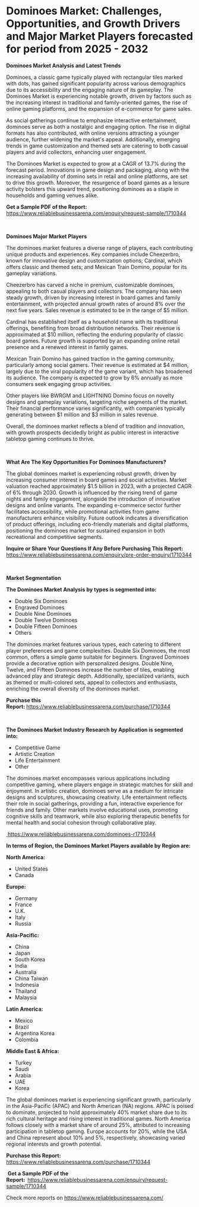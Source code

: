 <p><h1>Dominoes Market: Challenges, Opportunities, and Growth Drivers and Major Market Players forecasted for period from 2025 - 2032</h1></p><p><strong>Dominoes Market Analysis and Latest Trends</strong></p>
<p><p>Dominoes, a classic game typically played with rectangular tiles marked with dots, has gained significant popularity across various demographics due to its accessibility and the engaging nature of its gameplay. The Dominoes Market is experiencing notable growth, driven by factors such as the increasing interest in traditional and family-oriented games, the rise of online gaming platforms, and the expansion of e-commerce for game sales.</p><p>As social gatherings continue to emphasize interactive entertainment, dominoes serve as both a nostalgic and engaging option. The rise in digital formats has also contributed, with online versions attracting a younger audience, further widening the market's appeal. Additionally, emerging trends in game customization and themed sets are catering to both casual players and avid collectors, enhancing user engagement.</p><p>The Dominoes Market is expected to grow at a CAGR of 13.7% during the forecast period. Innovations in game design and packaging, along with the increasing availability of domino sets in retail and online platforms, are set to drive this growth. Moreover, the resurgence of board games as a leisure activity bolsters this upward trend, positioning dominoes as a staple in households and gaming venues alike.</p></p>
<p><strong>Get a Sample PDF of the Report:&nbsp;</strong> <a href="https://www.reliablebusinessarena.com/enquiry/request-sample/1710344?utm_campaign=2942&utm_medium=2&utm_source=Github&utm_content=ia&utm_term=27032025&utm_id=dominoes">https://www.reliablebusinessarena.com/enquiry/request-sample/1710344</a></p>
<p>&nbsp;</p>
<p><strong>Dominoes Major Market Players</strong></p>
<p><p>The dominoes market features a diverse range of players, each contributing unique products and experiences. Key companies include Cheezerbro, known for innovative design and customization options; Cardinal, which offers classic and themed sets; and Mexican Train Domino, popular for its gameplay variations. </p><p>Cheezerbro has carved a niche in premium, customizable dominoes, appealing to both casual players and collectors. The company has seen steady growth, driven by increasing interest in board games and family entertainment, with projected annual growth rates of around 8% over the next five years. Sales revenue is estimated to be in the range of $5 million.</p><p>Cardinal has established itself as a household name with its traditional offerings, benefiting from broad distribution networks. Their revenue is approximated at $10 million, reflecting the enduring popularity of classic board games. Future growth is supported by an expanding online retail presence and a renewed interest in family games.</p><p>Mexican Train Domino has gained traction in the gaming community, particularly among social gamers. Their revenue is estimated at $4 million, largely due to the viral popularity of the game variant, which has broadened its audience. The company is expected to grow by 6% annually as more consumers seek engaging group activities.</p><p>Other players like BWRGM and LIGHTNING Domino focus on novelty designs and gameplay variations, targeting niche segments of the market. Their financial performance varies significantly, with companies typically generating between $1 million and $3 million in sales revenue.</p><p>Overall, the dominoes market reflects a blend of tradition and innovation, with growth prospects decidedly bright as public interest in interactive tabletop gaming continues to thrive.</p></p>
<p>&nbsp;</p>
<p><strong>What Are The Key Opportunities For Dominoes Manufacturers?</strong></p>
<p><p>The global dominoes market is experiencing robust growth, driven by increasing consumer interest in board games and social activities. Market valuation reached approximately $1.5 billion in 2023, with a projected CAGR of 6% through 2030. Growth is influenced by the rising trend of game nights and family engagement, alongside the introduction of innovative designs and online variants. The expanding e-commerce sector further facilitates accessibility, while promotional activities from game manufacturers enhance visibility. Future outlook indicates a diversification of product offerings, including eco-friendly materials and digital platforms, positioning the dominoes market for sustained expansion in both recreational and competitive segments.</p></p>
<p><strong>Inquire or Share Your Questions If Any Before Purchasing This Report:</strong> <a href="https://www.reliablebusinessarena.com/enquiry/pre-order-enquiry/1710344?utm_campaign=2942&utm_medium=2&utm_source=Github&utm_content=ia&utm_term=27032025&utm_id=dominoes">https://www.reliablebusinessarena.com/enquiry/pre-order-enquiry/1710344</a></p>
<p>&nbsp;</p>
<p><strong>Market Segmentation</strong></p>
<p><strong>The Dominoes Market Analysis by types is segmented into:</strong></p>
<p><ul><li>Double Six Dominoes</li><li>Engraved Dominoes</li><li>Double Nine Dominoes</li><li>Double Twelve Dominoes</li><li>Double Fifteen Dominoes</li><li>Others</li></ul></p>
<p><p>The dominoes market features various types, each catering to different player preferences and game complexities. Double Six Dominoes, the most common, offers a simple game suitable for beginners. Engraved Dominoes provide a decorative option with personalized designs. Double Nine, Twelve, and Fifteen Dominoes increase the number of tiles, enabling advanced play and strategic depth. Additionally, specialized variants, such as themed or multi-colored sets, appeal to collectors and enthusiasts, enriching the overall diversity of the dominoes market.</p></p>
<p><strong>Purchase this Report:&nbsp;</strong><a href="https://www.reliablebusinessarena.com/purchase/1710344?utm_campaign=2942&utm_medium=2&utm_source=Github&utm_content=ia&utm_term=27032025&utm_id=dominoes">https://www.reliablebusinessarena.com/purchase/1710344</a></p>
<p>&nbsp;</p>
<p><strong>The Dominoes Market Industry Research by Application is segmented into:</strong></p>
<p><ul><li>Competitive Game</li><li>Artistic Creation</li><li>Life Entertainment</li><li>Other</li></ul></p>
<p><p>The dominoes market encompasses various applications including competitive gaming, where players engage in strategic matches for skill and enjoyment. In artistic creation, dominoes serve as a medium for intricate designs and sculptures, showcasing creativity. Life entertainment reflects their role in social gatherings, providing a fun, interactive experience for friends and family. Other markets involve educational uses, promoting cognitive skills and teamwork, while also exploring therapeutic benefits for mental health and social cohesion through collaborative play.</p></p>
<p><a href="https://www.reliablebusinessarena.com/dominoes-r1710344?utm_campaign=2942&utm_medium=2&utm_source=Github&utm_content=ia&utm_term=27032025&utm_id=dominoes">&nbsp;https://www.reliablebusinessarena.com/dominoes-r1710344</a></p>
<p><strong>In terms of Region, the Dominoes Market Players available by Region are:</strong></p>
<p>
    <p> <strong> North America: </strong>
        <ul>
            <li>United States</li>
            <li>Canada</li>
        </ul>
        </p> 
    <p> <strong> Europe: </strong>
        <ul>
            <li>Germany</li>
            <li>France</li>
            <li>U.K.</li>
            <li>Italy</li>
            <li>Russia</li>
        </ul>
        </p> 
    <p> <strong> Asia-Pacific: </strong>
        <ul>
            <li>China</li>
            <li>Japan</li>
            <li>South Korea</li>
            <li>India</li>
            <li>Australia</li>
            <li>China Taiwan</li>
            <li>Indonesia</li>
            <li>Thailand</li>
            <li>Malaysia</li>
        </ul>
        </p> 
    <p> <strong> Latin America: </strong>
        <ul>
            <li>Mexico</li>
            <li>Brazil</li>
            <li>Argentina Korea</li>
            <li>Colombia</li>
        </ul>
        </p> 
    <p> <strong> Middle East & Africa: </strong>
        <ul>
            <li>Turkey</li>
            <li>Saudi</li>
            <li>Arabia</li>
            <li>UAE</li>
            <li>Korea</li>
        </ul>
    </p>
    </p>
<p><p>The global dominoes market is experiencing significant growth, particularly in the Asia-Pacific (APAC) and North American (NA) regions. APAC is poised to dominate, projected to hold approximately 40% market share due to its rich cultural heritage and rising interest in traditional games. North America follows closely with a market share of around 25%, attributed to increasing participation in tabletop gaming. Europe accounts for 20%, while the USA and China represent about 10% and 5%, respectively, showcasing varied regional interests and growth potential.</p></p>
<p><strong>Purchase this Report: </strong><a href="https://www.reliablebusinessarena.com/purchase/1710344?utm_campaign=2942&utm_medium=2&utm_source=Github&utm_content=ia&utm_term=27032025&utm_id=dominoes">https://www.reliablebusinessarena.com/purchase/1710344</a></p>
<p>&nbsp;<strong>Get a Sample PDF of the Report:&nbsp;&nbsp;</strong><a href="https://www.reliablebusinessarena.com/enquiry/request-sample/1710344?utm_campaign=2942&utm_medium=2&utm_source=Github&utm_content=ia&utm_term=27032025&utm_id=dominoes">https://www.reliablebusinessarena.com/enquiry/request-sample/1710344</a></p>
<p><strong></strong></p>
<p>Check more reports on <a href="https://www.reliablebusinessarena.com/?utm_campaign=2942&utm_medium=2&utm_source=Github&utm_content=ia&utm_term=27032025&utm_id=dominoes">https://www.reliablebusinessarena.com/</a></p>